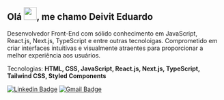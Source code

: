 ## Olá <img src="https://media.giphy.com/media/hvRJCLFzcasrR4ia7z/giphy.gif" width="30">, me chamo Deivit Eduardo

Desenvolvedor Front-End com sólido conhecimento em JavaScript, React.js, Next.js, TypeScript e entre outras tecnoloigas. Comprometido em criar interfaces intuitivas e visualmente atraentes para proporcionar a melhor experiência aos usuários.

Tecnologias: <strong>HTML, CSS, JavaScript, React.js, Next.js, TypeScript, Tailwind CSS, Styled Components</strong>

[![Linkedin Badge](https://img.shields.io/badge/-Deivit%20Eduardo-EA580C?style=flat-square&logo=Linkedin&logoColor=white&link=https://www.linkedin.com/in/deivit-eduardo/)](https://www.linkedin.com/in/iuricode/) 
[![Gmail Badge](https://img.shields.io/badge/-deiviteduardo87@gmail.com-EA580C?style=flat-square&logo=Gmail&logoColor=white&link=mailto:deiviteduardo87@gmail.com)](mailto:deiviteduardo87@gmail.com)
